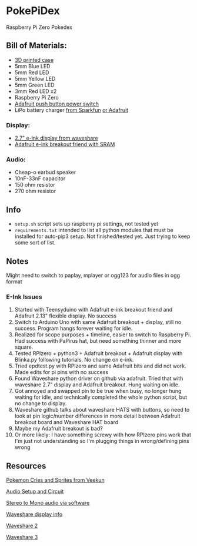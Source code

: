 # PokePiDex
Raspberry Pi Zero Pokedex

## Bill of Materials:
- [3D printed case](https://www.thingiverse.com/thing:3698203)
- 5mm Blue LED
- 5mm Red LED
- 5mm Yellow LED
- 5mm Green LED
- 3mm Red LED x2
- Raspberry Pi Zero
- [Adafruit push button power switch](https://www.adafruit.com/product/1400)
- LiPo battery charger [from Sparkfun](LINK) [or Adafruit](LINK)

### Display:
- [2.7" e-ink display from waveshare](https://www.waveshare.com/product/2.7inch-e-paper.htm)
- [Adafruit e-ink breakout friend with SRAM](https://www.adafruit.com/product/4224)

### Audio:
- Cheap-o earbud speaker
- 10nF-33nF capacitor
- 150 ohm resistor
- 270 ohm resistor

## Info
- `setup.sh` script sets up raspberry pi settings, not tested yet
- `requirements.txt` intended to list all python modules that must be installed for auto-pip3 setup. Not finished/tested yet. Just trying to keep some sort of list.

## Notes
Might need to switch to paplay, mplayer or ogg123 for audio files in ogg format

### E-Ink Issues
1. Started with Teensyduino with Adafruit e-ink breakout friend and Adafruit 2.13" flexible display. No success
2. Switch to Arduino Uno with same Adafruit breakout + display, still no success. Program hangs forever waiting for idle.
3. Realized for scope purposes + timeline, easier to switch to Raspberry Pi. Had success with PaPirus hat, but need something thinner and more square.
4. Tested RPIzero + python3 + Adafruit breakout + Adafruit display with Blinka.py following tutorials. No change on e-ink.
5. Tried epdtest.py with RPIzero and same Adafruit bits and did not work. Made edits for pi pins with no success
6. Found Waveshare python driver on github via adafruit. Tried that with waveshare 2.7" display and Adafruit breakout. Hung waiting on idle.
7. Got annoyed and swapped pin to be true when busy, no longer hung waiting for idle, and technically completed the whole python script, but no change to display.
8. Waveshare github talks about waveshare HATS with buttons, so need to look at pin logic/number differences in more detail between Adafruit breakout board and Waveshare HAT board
9. Maybe my Adafruit breakout is bad?
10. Or more likely: I have something screwy with how RPIzero pins work that I'm just not understanding so I'm plugging things in wrong/defining pins wrong

## Resources
[Pokemon Cries and Sprites from Veekun](https://github.com/veekun/pokedex)

[Audio Setup and Circuit](https://learn.adafruit.com/adding-basic-audio-ouput-to-raspberry-pi-zero/pi-zero-pwm-audio)

[Stereo to Mono audio via software](https://www.tinkerboy.xyz/raspberry-pi-downmixing-from-stereo-to-mono-sound-output/)

[Waveshare display info](https://diyprojects.io/test-waveshare-epaper-eink-2-7-spi-screen-raspberry-pi-python/#.XSPpHuhKiUk)

[Waveshare 2](https://blog.adafruit.com/2018/07/31/e-paper-display-driver-code-for-circuitpython-with-a-fractal-demo/)

[Waveshare 3](https://github.com/gpshead/epaper-circuitpython)
